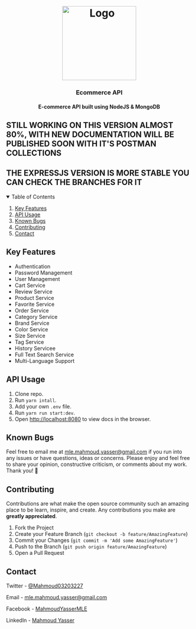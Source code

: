 <!-- PROJECT LOGO -->
<br />
<h1 align="center">
  <a href="https://github.com/Braineanear/EcommerceAPI">
    <img src="https://hackernoon.com/hn-images/1*lAR9Uh_gJ7dp23e0vhy5Hg.png" alt="Logo" width="200" height="200">
  </a>

  <h3 align="center">Ecommerce API</h3>
</h1>

<h4 align="center">E-commerce API built using NodeJS & MongoDB</h4>
<h2>STILL WORKING ON THIS VERSION ALMOST 80%, WITH NEW DOCUMENTATION WILL BE PUBLISHED SOON WITH IT'S POSTMAN COLLECTIONS</h2>
<h2>THE EXPRESSJS VERSION IS MORE STABLE YOU CAN CHECK THE BRANCHES FOR IT </h2>
<!-- TABLE OF CONTENTS -->
<details open="open">
  <summary>Table of Contents</summary>
  <ol>
    <li>
      <a href="#key-features">Key Features</a>
    </li>
    <li>
      <a href="#api-usage">API Usage</a>
    </li>
    <li>
      <a href="#known-bugs">Known Bugs</a>
    </li>
    <li>
      <a href="#contributing">Contributing</a>
    </li>
    <li>
      <a href="#contact">Contact</a>
    </li>

  </ol>
</details>

## Key Features

* Authentication
* Password Management
* User Management
* Cart Service
* Review Service
* Product Service
* Favorite Service
* Order Service
* Category Service
* Brand Service
* Color Service
* Size Service
* Tag Service
* History Servicee
* Full Text Search Service
* Multi-Language Support

## API Usage

1. Clone repo.
2. Run `yarn intall`.
3. Add your own `.env` file.
4. Run `yarn run start:dev`.
5. Open [http://localhost:8080](http://localhost:8080) to view docs in the browser.

## Known Bugs

Feel free to email me at mle.mahmoud.yasser@gmail.com if you run into any issues or have questions, ideas or concerns.
Please enjoy and feel free to share your opinion, constructive criticism, or comments about my work. Thank you! 🙂

## Contributing

Contributions are what make the open source community such an amazing place to be learn, inspire, and create. Any contributions you make are **greatly appreciated**.

1. Fork the Project
2. Create your Feature Branch (`git checkout -b feature/AmazingFeature`)
3. Commit your Changes (`git commit -m 'Add some AmazingFeature'`)
4. Push to the Branch (`git push origin feature/AmazingFeature`)
5. Open a Pull Request

<!-- CONTACT -->
## Contact

Twitter - [@Mahmoud03203227](https://twitter.com/Mahmoud03203227)

Email - [mle.mahmoud.yasser@gmail.com]()

Facebook - [MahmoudYasserMLE](https://www.facebook.com/MahmoudYasserMLE/)

LinkedIn - [Mahmoud Yasser](https://www.linkedin.com/in/braineanear/)
